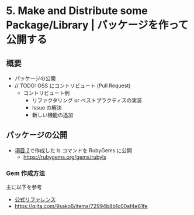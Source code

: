 # 5. Make and Distribute some Package/Library | パッケージを作って公開する

## 概要

- パッケージの公開
- // TODO: OSS にコントリビュート (Pull Request)
  - コントリビュート例
    - リファクタリング or ベストプラクティスの実装
    - Issue の解決
    - 新しい機能の追加

## パッケージの公開

- [項目 2](./02-practice-what-you-learnt.md)で作成した ls コマンドを RubyGems に公開
  - https://rubygems.org/gems/rubyls

### Gem 作成方法

主に以下を参考

- [公式リファレンス](https://guides.rubygems.org/make-your-own-gem/)
- https://qiita.com/9sako6/items/72994b8b1c00af4e61fe

